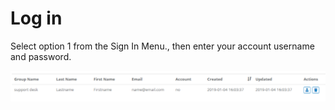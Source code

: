# Log in

Select option 1 from the Sign In Menu., then enter your account username and password.

![](../../.gitbook/assets/image%20%2876%29.png)

